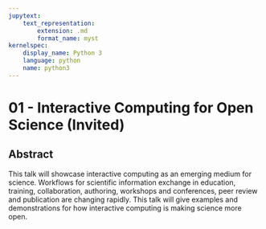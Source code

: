 ```yaml
---
jupytext:
    text_representation:
        extension: .md
        format_name: myst
kernelspec:
    display_name: Python 3
    language: python
    name: python3
---
```

# 01 - Interactive Computing for Open Science (Invited) 

## Abstract
This talk will showcase interactive computing as an emerging medium for science. Workflows for scientific information exchange in education, training, collaboration, authoring, workshops and conferences, peer review and publication are changing rapidly. This talk will give examples and demonstrations for how interactive computing is making science more open.